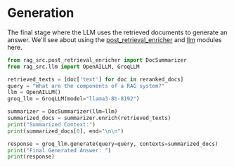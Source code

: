 # Generation

The final stage where the LLM uses the retrieved documents to generate an answer. We'll see about using the [post_retrieval_enricher](../Module-By-Module%20Deep%20Dive/post_retrieval_enricher.md) and [llm](../Module-By-Module%20Deep%20Dive/llm.md) modules here.

```python title="PostRetrieval Enrichnment and Generation with LLM" linenums="1"
from rag_src.post_retrieval_enricher import DocSummarizer
from rag_src.llm import OpenAILLM, GroqLLM

retrieved_texts = [doc['text'] for doc in reranked_docs]
query = "What are the components of a RAG system?"
llm = OpenAILLM()
groq_llm = GroqLLM(model="llama3-8b-8192")

summarizer = DocSummarizer(llm=llm)
summarized_docs = summarizer.enrich(retrieved_texts)
print("Summarized Context:")
print(summarized_docs[0], end="\n\n")

response = groq_llm.generate(query=query, contexts=summarized_docs)
print("Final Generated Answer: ")
print(response)
```
